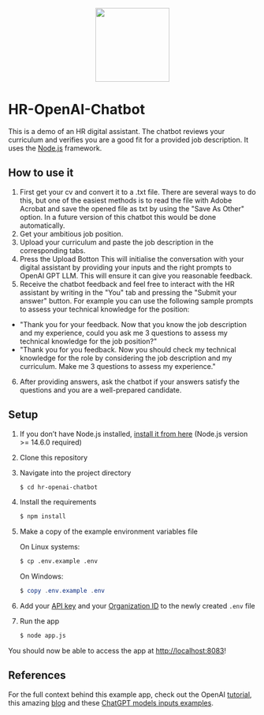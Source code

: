 <p align="center">
<img src="https://cdn3.iconfinder.com/data/icons/careers-women-2/64/mathematician-scientist-researcher-academic-researcher-512.png" width="150" height="150">
</p>

# HR-OpenAI-Chatbot
This is a demo of an HR digital assistant. The chatbot reviews your curriculum and verifies you are a good fit for a provided job description. It uses the [Node.js](https://nodejs.org/en/about) framework.

## How to use it
1. First get your cv and convert it to a .txt file.
There are several ways to do this, but one of the easiest methods is to read the file with Adobe Acrobat and save the opened file as txt by using the "Save As Other" option. In a future version of this chatbot this would be done automatically.
2. Get your ambitious job position.
3. Upload your curriculum and paste the job description in the corresponding tabs.
4. Press the Upload Botton
This will initialise the conversation with your digital assistant by providing your inputs and the right prompts to OpenAI GPT LLM. This will ensure it can give you reasonable feedback.
5. Receive the chatbot feedback and feel free to interact with the HR assistant by writing in the "You" tab and pressing the "Submit your answer" button. For example you can use the following sample prompts to assess your technical knowledge for the position:
- "Thank you for your feedback. Now that you know the job description and my experience, could you ask me 3 questions to assess my technical knowledge for the job position?"
- "Thank you for you feedback. Now you should check my technical knowledge for the role by considering the job description and my curriculum. Make me 3 questions to assess my experience."
6. After providing answers, ask the chatbot if your answers satisfy the questions and you are a well-prepared candidate.

## Setup

1. If you don’t have Node.js installed, [install it from here](https://nodejs.org/en/) (Node.js version >= 14.6.0 required)

2. Clone this repository

3. Navigate into the project directory

   ```bash
   $ cd hr-openai-chatbot
   ```

4. Install the requirements

   ```bash
   $ npm install
   ```

5. Make a copy of the example environment variables file

   On Linux systems:
   ```bash
   $ cp .env.example .env
   ```
   On Windows:
   ```powershell
   $ copy .env.example .env
   ```
6. Add your [API key](https://platform.openai.com/account/api-keys) and your [Organization ID](https://platform.openai.com/account/org-settings) to the newly created `.env` file

7. Run the app

   ```bash
   $ node app.js
   ```

You should now be able to access the app at [http://localhost:8083](http://localhost:8083)!

## References

For the full context behind this example app, check out the OpenAI [tutorial](https://platform.openai.com/docs/quickstart), this amazing [blog](https://danielkhv.com/blog/createyourownchatbot) and these [ChatGPT models inputs examples](https://github.com/openai/openai-cookbook/blob/main/examples/How_to_format_inputs_to_ChatGPT_models.ipynb).
